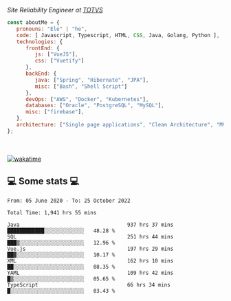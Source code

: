 <p><em>Site Reliability Engineer at <a href="https://www.totvs.com/">TOTVS</a></br>
</em></p>


```javascript
const aboutMe = {
   pronouns: "Ele" | "he",
   code: [ Javascript, Typescript, HTML, CSS, Java, Golang, Python ],
   technologies: {
      frontEnd: {
         js: ["VueJS"],
         css: ["Vuetify"]
      },
      backEnd: {
         java: ["Spring", "Hibernate", "JPA"],
         misc: ["Bash", "Shell Script"]
      },
      devOps: ["AWS", "Docker", "Kubernetes"],
      databases: ["Oracle", "PostgreSQL", "MySQL"],
      misc: ["firebase"],
   },
   architecture: ["Single page applications", "Clean Architecture", "MVC", "Microservices"],
};
```
</br></br>
[![wakatime](https://wakatime.com/badge/user/a3a8ed06-d304-4d6b-bc86-4adc418cdea7.svg)](https://wakatime.com/@a3a8ed06-d304-4d6b-bc86-4adc418cdea7)
<h2>💻 Some stats 💻</h2>

<!--START_SECTION:waka-->

```text
From: 05 June 2020 - To: 25 October 2022

Total Time: 1,941 hrs 55 mins

Java                                   937 hrs 37 mins ████████████░░░░░░░░░░░░░   48.28 %
SQL                                    251 hrs 44 mins ███▒░░░░░░░░░░░░░░░░░░░░░   12.96 %
Vue.js                                 197 hrs 29 mins ██▓░░░░░░░░░░░░░░░░░░░░░░   10.17 %
XML                                    162 hrs 10 mins ██░░░░░░░░░░░░░░░░░░░░░░░   08.35 %
YAML                                   109 hrs 42 mins █▒░░░░░░░░░░░░░░░░░░░░░░░   05.65 %
TypeScript                             66 hrs 34 mins  █░░░░░░░░░░░░░░░░░░░░░░░░   03.43 %
```

<!--END_SECTION:waka-->
